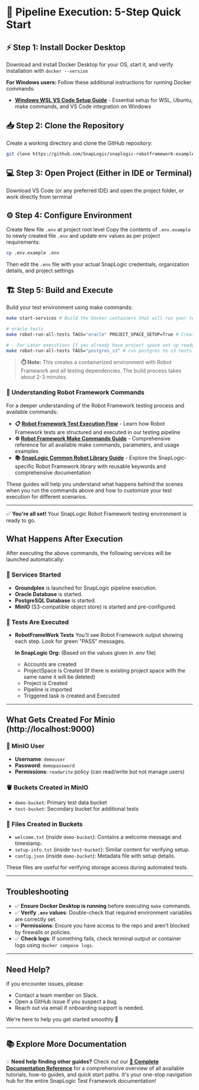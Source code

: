 # 🚀 Pipeline Execution: 5-Step Quick Start

## ⚡ Step 1: Install Docker Desktop
Download and install Docker Desktop for your OS, start it, and verify installation with `docker --version`

**For Windows users:** Follow these additional instructions for running Docker commands:
- **[Windows WSL VS Code Setup Guide](../How%20To%20Guides/infra_setup_guides/windows_wsl_vscode_setup.md)** - Essential setup for WSL, Ubuntu, make commands, and VS Code integration on Windows

## 📥 Step 2: Clone the Repository
Create a working directory and clone the GitHub repository:
```bash
git clone https://github.com/SnapLogic/snaplogic-robotframework-examples
```

## 💻 Step 3: Open Project (Either in IDE or Terminal)
Download VS Code (or any preferred IDE) and open the project folder, or work directly from terminal

## ⚙️ Step 4: Configure Environment
Create New file `.env` at project root level
Copy the contents of `.env.example` to  newly created file `.env` and update env values as per project requirements:
```bash
cp .env.example .env
```
Then edit the `.env` file with your actual SnapLogic credentials, organization details, and project settings

## 🏗️ Step 5: Build and Execute
Build your test environment using make commands:
```bash
make start-services # Build the Docker containers that will run your tests:

# oracle tests
make robot-run-all-tests TAGS="oracle" PROJECT_SPACE_SETUP=True # Create projectspace,launch ground plex and Runs Robot tests with the "oracle" tag 

# - For Later executions If you already have project space set up ready ignore the argument PROJECT_SPACE_SETUP=True
make robot-run-all-tests TAGS="postgres_s3" # run postgres to s3 tests (No need to have project_space_setup=false)
```

> **⏱️ Note:** This creates a containerized environment with Robot Framework and all testing dependencies. The build process takes about 2-3 minutes.

### 📖 Understanding Robot Framework Commands

For a deeper understanding of the Robot Framework testing process and available commands:

- **📋 [Robot Framework Test Execution Flow](../How%20To%20Guides/robot_framework_guides/robot_framework_test_execution_flow.md)** - Learn how Robot Framework tests are structured and executed in our testing pipeline
- **⚙️ [Robot Framework Make Commands Guide](../How%20To%20Guides/robot_framework_guides/robot_tests_make_commands.md)** - Comprehensive reference for all available make commands, parameters, and usage examples
- **📚 [SnapLogic Common Robot Library Guide](../How%20To%20Guides/robot_framework_guides/snaplogic_common_robot_library_guide.md)** - Explore the SnapLogic-specific Robot Framework library with reusable keywords and comprehensive documentation

These guides will help you understand what happens behind the scenes when you run the commands above and how to customize your test execution for different scenarios.

---

✅ **You're all set!** Your SnapLogic Robot Framework testing environment is ready to go.

## What Happens After Execution

After executing the above commands, the following services will be launched automatically:

### 🚀 Services Started

- **Groundplex** is launched for SnapLogic pipeline execution.
- **Oracle Database** is started.
- **PostgreSQL Database** is started.
- **MinIO** (S3-compatible object store) is started and pre-configured.

### 🚀 Tests Are Executed
- **RobotFrameWork Tests** You'll see Robot Framework output showing each step. Look for green "PASS" messages.

  **In SnapLogic Org:** (Based on the values given in .env file)
   - Accounts are created
   - ProjectSpace is Created (If there is existing project space with the same name it will be deleted)
   - Project is Created
   - Pipeline is imported
   - Triggered task is created and Executed

---

## What Gets Created For Minio (http://localhost:9000)

### 👤 MinIO User

- **Username**: `demouser`
- **Password**: `demopassword`
- **Permissions**: `readwrite` policy (can read/write but not manage users)

### 🪣 Buckets Created in MinIO

- `demo-bucket`: Primary test data bucket
- `test-bucket`: Secondary bucket for additional tests

### 📄 Files Created in Buckets

- `welcome.txt` (inside `demo-bucket`): Contains a welcome message and timestamp.
- `setup-info.txt` (inside `test-bucket`): Similar content for verifying setup.
- `config.json` (inside `demo-bucket`): Metadata file with setup details.

These files are useful for verifying storage access during automated tests.

---

## Troubleshooting

- ✅ **Ensure Docker Desktop is running** before executing `make` commands.
- ✅ **Verify `.env` values**: Double-check that required environment variables are correctly set.
- ✅ **Permissions**: Ensure you have access to the repo and aren't blocked by firewalls or policies.
- ✅ **Check logs**: If something fails, check terminal output or container logs using `docker compose logs`.

---

## Need Help?

If you encounter issues, please:

- Contact a team member on Slack.
- Open a GitHub issue if you suspect a bug.
- Reach out via email if onboarding support is needed.

We're here to help you get started smoothly 🚀

---

## 📚 Explore More Documentation

💡 **Need help finding other guides?** Check out our **[📖 Complete Documentation Reference](../reference.md)** for a comprehensive overview of all available tutorials, how-to guides, and quick start paths. It's your one-stop navigation hub for the entire SnapLogic Test Framework documentation!